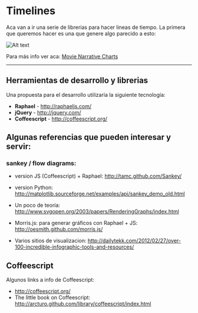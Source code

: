 # Timelines

Aca van a ir una serie de librerias para hacer lineas de tiempo. La primera que queremos hacer es una que genere algo parecido a esto: 

![Alt text](http://imgs.xkcd.com/comics/movie_narrative_charts.png "Timeline del Señor de los Anillos")

Para más info ver aca:  [Movie Narrative Charts](http://xkcd.com/657/)


---

## Herramientas de desarrollo y librerias

Una propuesta para el desarrollo utilizaría la siguiente tecnología:

 * __Raphael__ - http://raphaeljs.com/
 * __jQuery__ - http://jquery.com/
 * __Coffeescript__ - http://coffeescript.org/

## Algunas referencias que pueden interesar y servir:

### sankey / flow diagrams:

 * version JS (Coffeescript) + Raphael: http://tamc.github.com/Sankey/
 * version Python: http://matplotlib.sourceforge.net/examples/api/sankey_demo_old.html
 * Un poco de teoría: http://www.svgopen.org/2003/papers/RenderingGraphs/index.html

 * Morris.js: para generar gráficos con Raphael + JS: http://oesmith.github.com/morris.js/
 * Varios sitios de visualizacion: http://dailytekk.com/2012/02/27/over-100-incredible-infographic-tools-and-resources/

## Coffeescript

Algunos links a info de Coffeescript:

 * http://coffeescript.org/
 * The little book on Coffeescript: http://arcturo.github.com/library/coffeescript/index.html
